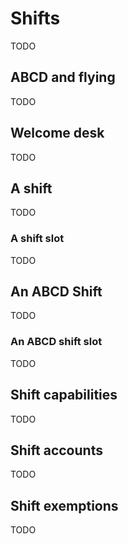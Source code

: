 # Shifts

TODO

## ABCD and flying

TODO

## Welcome desk

TODO <!--- Mitkäufer --->

## A shift

TODO

### A shift slot

TODO

## An ABCD Shift

TODO

### An ABCD shift slot

TODO

## Shift capabilities

TODO

## Shift accounts

TODO

## Shift exemptions

TODO